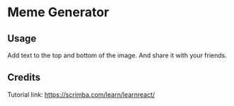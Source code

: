 # Meme Generator

## Usage

Add text to the top and bottom of the image. And share it with your friends.

## Credits

Tutorial link: <https://scrimba.com/learn/learnreact/>
